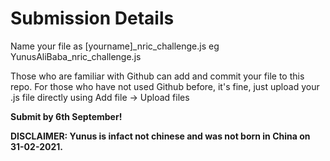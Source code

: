 # Submission Details

Name your file as [yourname]_nric_challenge.js eg YunusAliBaba_nric_challenge.js

Those who are familiar with Github can add and commit your file to this repo. For those who have not used Github before, it's fine, just upload your .js file directly using Add file -> Upload files

**Submit by 6th September!** 

**DISCLAIMER: Yunus is infact not chinese and was not born in China on 31-02-2021.**
